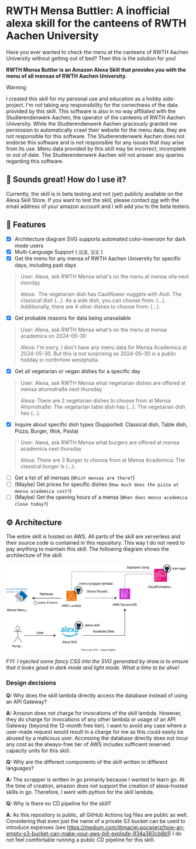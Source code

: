 # RWTH Mensa Buttler: A inofficial alexa skill for the canteens of RWTH Aachen University
Have you ever wanted to check the menu at the canteens of RWTH Aachen University without getting out of bed? 
Then this is the solution for you!

**RWTH Mensa Buttler is an Amazon Alexa Skill that provides you with the menu of all mensas of RWTH Aachen University.**
> [!WARNING]
> I created this skill for my personal use and education as a hobby side-project. I'm not taking any responsibility for the correctness of the data provided by this skill.
> This software is also in no way affiliated with the Studierendenwerk Aachen, the operator of the canteens of RWTH Aachen University.
> While the Studierendenwerk Aachen graciously granted me permission to automatically crawl their website for the menu data,
> they are not responsible for this software.
> The Studierendenwerk Aachen does not endorse this software and is not responsible for any issues that may arise from its use.
> Menu data provided by this skill may be incorrect, incomplete or out of date.
> The Studierendenwerk Aachen will not answer any queries regarding this software.

## :rocket: Sounds great! How do I use it?
Currently, the skill is in beta testing and not (yet) publicly available on the Alexa Skill Store.
If you want to test the skill, please contact [me](https://docs.google.com/forms/d/e/1FAIpQLSczAe7D_cWIlXT1yvTUs6kz9V3b0e0K09FurG_6q3rKmVddKw/viewform?usp=sf_link) with the email address of your amazon account and I will add you to the beta testers.

## :dart: Features
- [X] Architecture diagram SVG supports automated color-inversion for dark mode users
- [X] Multi-Language Support ( :uk:, :de: )
- [X] Get the menu for any mensa of RWTH Aachen University for specific days, including past days

> User:&nbsp;Alexa, ask RWTH Mensa what's on the menu at mensa vita next monday
>
> Alexa:&nbsp; The vegetarian dish has Cauliflower nuggets with Aioli. The classical dish (...). As a side dish, you can choose from: (...). Additionally, there are 4 other dishes to choose from: (...).

- [X] Get probable reasons for data being unavailable
> User:&nbsp;Alexa, ask RWTH Mensa what's on the menu at mensa academica on 2024-05-30
>
> Alexa:&nbsp;I'm sorry, I don't have any menu data for Mensa Academica at 2024-05-30. But this is not surprising as 2024-05-30 is a public holiday in northrhine westphalia.

- [X] Get all vegetarian or vegan dishes for a specific day
> User:&nbsp;Alexa, ask RWTH Mensa what vegetarian dishes are offered at mensa ahornstraße next thursday
>
> Alexa:&nbsp;There are 2 vegetarian dishes to choose from at Mensa Ahornstraße: The vegetarian table dish has (...). The vegetarian dish has (...).

- [X] Inquire about specific dish types (Supported: Classical dish, Table dish, Pizza, Burger, Wok, Pasta)
> User:&nbsp;Alexa, ask RWTH Mensa what burgers are offered at mensa academica next thursday
>
> Alexa:&nbsp;There are 3 Burger to choose from at Mensa Academica: The classical burger is (...).

- [ ] Get a list of all mensas (`Which mensas are there?`)
- [ ] (Maybe) Get prices for specific dishes (`How much does the pizza at mensa academica cost?`)
- [ ] (Maybe) Get the opening hours of a mensa (`When does mensa academica close today?`)

## :gear: Architecture
The entire skill is hosted on AWS. All parts of the skill are serverless and their source code is contained in this repository. This way I do not need to pay anything to maintain this skill.
The following diagram shows the architecture of the skill:

![Architecture diagram](docs/architecture/architecture.svg)

*FYI: I injected some fancy CSS into the SVG generated by draw.io to ensure that it looks good in dark mode and light mode. What a time to be alive!*

### Design decisions
**Q:** Why does the skill lambda directly access the database instead of using an API Gateway?

**A:** Amazon does not charge for invocations of the skill lambda. 
However, they do charge for invocations of any other lambda or usage of an API Gateway (beyond the 12-month free tier).
I want to avoid any case where a user-made request would result in a charge for me as this could easily be abused by a malicious user.
Accessing the database directly does not incur any cost as the always-free tier of AWS includes sufficient reserved capacity units for this skill.


**Q:** Why are the different components of the skill written in different languages?

**A:** The scrapper is written in go primarily because I wanted to learn go.
At the time of creation, amazon does not support the creation of alexa-hosted skills in go. Therefore, I went with python for the skill lambda.


**Q:** Why is there no CD pipeline for the skill?

**A**: As this repository is public, all GitHub Actions log files are public as well. Considering that even just the name of a private S3 bucket can be used to introduce expenses (see https://medium.com/@maciej.pocwierz/how-an-empty-s3-bucket-can-make-your-aws-bill-explode-934a383cb8b1) I do not feel comfortable running a public CD pipeline for this skill.

